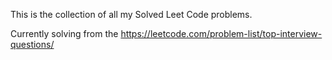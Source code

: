 This is the collection of all my Solved Leet Code problems.

Currently solving from the https://leetcode.com/problem-list/top-interview-questions/


